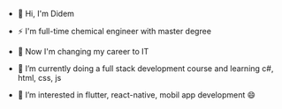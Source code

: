 - 👋 Hi, I'm Didem

- ⚡ I'm full-time chemical engineer with master degree
- 🌱 Now I'm changing my career to IT 
- 🔭 I’m currently doing a full stack development course and learning c#, html, css, js
- 👯 I’m interested in flutter, react-native, mobil app development 😄
